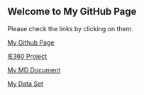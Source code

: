## Welcome to My GitHub Page 

Please check the links by clicking on them.

[My Github Page](https://github.com/BU-IE-360/spring24-furkancelen)

[IE360 Project]([https://bu-ie-360.github.io/spring24-furkancelen/IE360HW1.html](https://github.com/BU-IE-360/spring24-furkancelen/IE360Project/IE360_project-final_form_report_html%20(2).html)) 

[My MD Document](https://bu-ie-360.github.io/spring24-furkancelen/IE360HW1.md) 


[My Data Set](https://bu-ie-360.github.io/spring24-furkancelen/study_performance.csv) 

